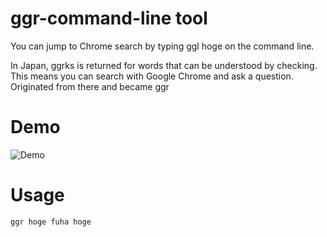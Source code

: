 # ggr-command-line tool
You can jump to Chrome search by typing ggl hoge on the command line.

In Japan, ggrks is returned for words that can be understood by checking. This means you can search with Google Chrome and ask a question. Originated from there and became ggr


# Demo

![Demo](https://user-images.githubusercontent.com/30275825/75097848-a3fdfe80-55f2-11ea-83d2-1436222ecda1.gif)


# Usage
```
ggr hoge fuha hoge 
```

